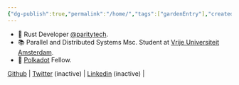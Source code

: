 ```yaml
---
{"dg-publish":true,"permalink":"/home/","tags":["gardenEntry"],"created":"2023-08-26T14:20:49.149+02:00","updated":"2023-08-28T15:06:47.896+02:00"}
---
```



- 🦀 Rust Developer [@paritytech](https://twitter.com/ParityTech/). 
- 📚 Parallel and Distributed Systems Msc. Student at [Vrije Universiteit Amsterdam](https://twitter.com/VUamsterdam).
- 🔴 [Polkadot](polkadot.network) Fellow. 

 [Github](https://github.com/kianenigma) | [Twitter](https://twitter.com/kianenigma) (inactive) | [Linkedin](https://www.linkedin.com/in/kian-paimani-a3618022b/) (inactive) | 



